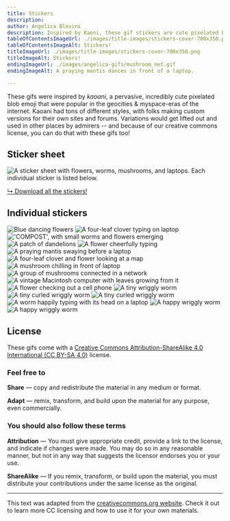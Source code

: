 ```yaml
---
title: Stickers
description: 
author: Angelica Blevins
description: Inspired by Kaoni, these gif stickers are cute pixelated blob emojis from the myspace era of the internet. Download and use them as you like!
tableOfContentsImageUrl: ./images/title-images/stickers-cover-700x350.png
tableOfContentsImageAlt: Stickers!
titleImageUrl: ./images/title-images/stickers-cover-700x350.png
titleImageAlt: Stickers!
endingImageUrl: ./images/angelica-gifs/mushroom_net.gif
endingImageAlt: A praying mantis dances in front of a laptop. 

---
```


These gifs were inspired by _kaoani_, a pervasive, incredibly cute pixelated blob emoji that were popular in the geocities & myspace-eras of the internet. Kaoani had tons of different styles, with folks making custom versions for their own sites and forums. Variations would get lifted out and used in other places by admirers -- and because of our creative commons license, you can do that with these gifs too!

## Sticker sheet
![A sticker sheet with flowers, worms, mushrooms, and laptops. Each individual sticker is listed below.](../../images/angelica-gifs/stickersheet-animated.gif)

[↳ Download all the stickers!](../../images/angelica-gifs.zip)

## Individual stickers
![Blue dancing flowers](../../images/angelica-gifs/blue_flower.gif)
![A four-leaf clover typing on laptop](../../images/angelica-gifs/clover_computer.gif)
!['COMPOST', with small worms and flowers emerging](../../images/angelica-gifs/compost_goodbrown.gif)
![A patch of dandelions](../../images/angelica-gifs/dandelion.gif)
![A flower cheerfully typing](../../images/angelica-gifs/flower_computer.gif)
![A praying mantis swaying before a laptop](../../images/angelica-gifs/mantis_computer.gif)
![A four-leaf clover and flower looking at a map](../../images/angelica-gifs/map.gif)
![A mushroom chilling in front of laptop](../../images/angelica-gifs/mushroom_computer.gif)
![A group of mushrooms connected in a network](../../images/angelica-gifs/mushroom_net.gif)
![A vintage Macintosh computer with leaves growing from it](../../images/angelica-gifs/old_macintosh.gif)
![A flower checking out a cell phone](../../images/angelica-gifs/phone_photo.gif)
![A tiny wriggly worm](../../images/angelica-gifs/tinyworm-1.gif)
![A tiny curled wriggly worm](../../images/angelica-gifs/tinyworm-2.gif)
![A tiny curled wriggly worm](../../images/angelica-gifs/tinyworm-3.gif)
![A worm happily typing with its head on a laptop](../../images/angelica-gifs/worm_computer.gif)
![A happy wriggly worm](../../images/angelica-gifs/wormin1.gif)
![A happy wriggly worm](../../images/angelica-gifs/wormin2.gif)

## License
These gifs come with a [Creative Commons Attribution-ShareAlike 4.0 International (CC BY-SA 4.0)](https://creativecommons.org/licenses/by-sa/4.0/) license. 

### Feel free to

**Share** — copy and redistribute the material in any medium or format.

**Adapt** — remix, transform, and build upon the material for any purpose, even commercially.

### You should also follow these terms

**Attribution** — You must give appropriate credit, provide a link to the license, and indicate if changes were made. You may do so in any reasonable manner, but not in any way that suggests the licensor endorses you or your use.

**ShareAlike** — If you remix, transform, or build upon the material, you must distribute your contributions under the same license as the original.

--- 
This text was adapted from the [creativecommons.org website](https://creativecommons.org/). Check it out to learn more CC licensing and how to use it for your own materials.
